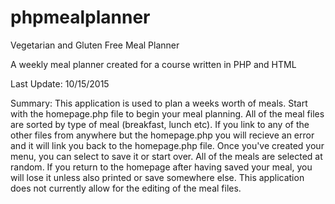 # phpmealplanner
Vegetarian and Gluten Free Meal Planner

A weekly meal planner created for a course written in PHP and HTML

Last Update: 10/15/2015

Summary:
This application is used to plan a weeks worth of meals. Start with the homepage.php file to begin your meal planning.
All of the meal files are sorted by type of meal (breakfast, lunch etc). If you link to any of the other files from anywhere but the homepage.php you will recieve an error and it will link you back to the
homepage.php file. Once you've created your menu, you can select to save it or start over. All of the meals are selected at random. If you return to the homepage after having saved your meal, you will lose it unless also printed or save somewhere else. This application does not currently allow for the editing of the meal files.
